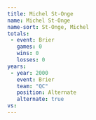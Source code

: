 ```yaml
---
title: Michel St-Onge
name: Michel St-Onge
name-sort: St-Onge, Michel
totals:
 - event: Brier
   games: 0
   wins: 0
   losses: 0
years:
 - year: 2000
   event: Brier
   team: "QC"
   position: Alternate
   alternate: true
vs:
---
```

